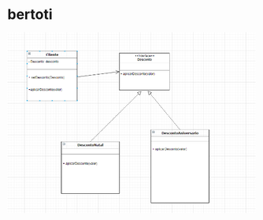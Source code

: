 # bertoti
 
<img src ="https://github.com/Antonio-Zago/bertoti/blob/main/padroes/strategy/diagrama/diagrama_img.PNG"/>

